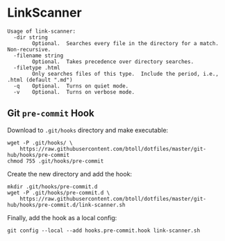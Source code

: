 # LinkScanner

```
Usage of link-scanner:
  -dir string
        Optional.  Searches every file in the directory for a match.  Non-recursive.
  -filename string
        Optional.  Takes precedence over directory searches.
  -filetype .html
        Only searches files of this type.  Include the period, i.e., .html (default ".md")
  -q    Optional.  Turns on quiet mode.
  -v    Optional.  Turns on verbose mode.
```

## Git `pre-commit` Hook

Download to `.git/hooks` directory and make executable:

```
wget -P .git/hooks/ \
    https://raw.githubusercontent.com/btoll/dotfiles/master/git-hub/hooks/pre-commit
chmod 755 .git/hooks/pre-commit
```

Create the new directory and add the hook:

```
mkdir .git/hooks/pre-commit.d
wget -P .git/hooks/pre-commit.d \
    https://raw.githubusercontent.com/btoll/dotfiles/master/git-hub/hooks/pre-commit.d/link-scanner.sh
```

Finally, add the hook as a local config:

```
git config --local --add hooks.pre-commit.hook link-scanner.sh
```

